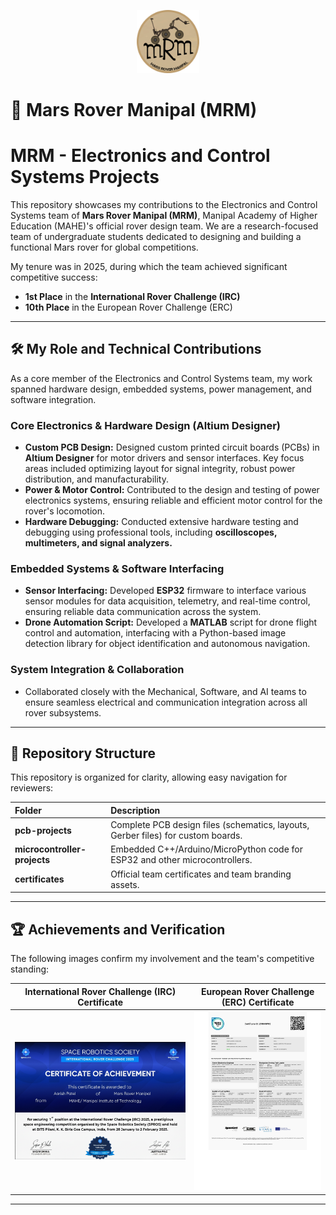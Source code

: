<p align="center">
    <img src="Certificates/MRM_Logo.png" alt="Mars Rover Manipal Team Logo" width="20%"/>
</p>

# 🚀 Mars Rover Manipal (MRM)

# MRM - Electronics and Control Systems Projects

This repository showcases my contributions to the Electronics and Control Systems team of **Mars Rover Manipal (MRM)**, Manipal Academy of Higher Education (MAHE)'s official rover design team. We are a research-focused team of undergraduate students dedicated to designing and building a functional Mars rover for global competitions.

My tenure was in 2025, during which the team achieved significant competitive success:

* **1st Place** in the **International Rover Challenge (IRC)**
* **10th Place** in the European Rover Challenge (ERC)

---

## 🛠️ My Role and Technical Contributions

As a core member of the Electronics and Control Systems team, my work spanned hardware design, embedded systems, power management, and software integration.

### Core Electronics & Hardware Design (Altium Designer)
* **Custom PCB Design:** Designed custom printed circuit boards (PCBs) in **Altium Designer** for motor drivers and sensor interfaces. Key focus areas included optimizing layout for signal integrity, robust power distribution, and manufacturability.
* **Power & Motor Control:** Contributed to the design and testing of power electronics systems, ensuring reliable and efficient motor control for the rover's locomotion.
* **Hardware Debugging:** Conducted extensive hardware testing and debugging using professional tools, including **oscilloscopes, multimeters, and signal analyzers.**

### Embedded Systems & Software Interfacing
* **Sensor Interfacing:** Developed **ESP32** firmware to interface various sensor modules for data acquisition, telemetry, and real-time control, ensuring reliable data communication across the system.
* **Drone Automation Script:** Developed a **MATLAB** script for drone flight control and automation, interfacing with a Python-based image detection library for object identification and autonomous navigation.

### System Integration & Collaboration
* Collaborated closely with the Mechanical, Software, and AI teams to ensure seamless electrical and communication integration across all rover subsystems.

---

## 📂 Repository Structure

This repository is organized for clarity, allowing easy navigation for reviewers:

| Folder | Description |
| :--- | :--- |
| **pcb-projects** | Complete PCB design files (schematics, layouts, Gerber files) for custom boards. |
| **microcontroller-projects** | Embedded C++/Arduino/MicroPython code for ESP32 and other microcontrollers. |
| **certificates** | Official team certificates and team branding assets. |

---

## 🏆 Achievements and Verification

The following images confirm my involvement and the team's competitive standing:

| International Rover Challenge (IRC) Certificate | European Rover Challenge (ERC) Certificate |
| :---: | :---: |
| <img src="certificates/IRC_Certificate.png" alt="IRC 1st Place Certificate" width="120%"/> | <img src="certificates/ERC_Certificate.jpg" alt="ERC 10th Place Certificate" width="100%"/> |

***
